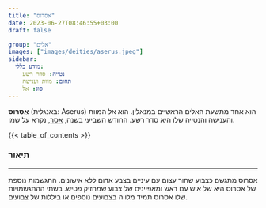 ```yaml
---
title: "אסרוס"
date: 2023-06-27T08:46:55+03:00
draft: false

group: "אלים"
images: ["images/deities/aserus.jpeg"]
sidebar:
  מידע כללי:
    נטייה: סדר רשע
    תחום: מוות וענישה
    סוג: אל
---
```


**אָסֵרוּס** (באנגלית: Aserus) הוא אחד מתשעת האלים הראשיים במנאלין. הוא אל המוות והענישה והנטייה שלו היא סדר רשע. החודש השביעי בשנה, [אסר](../../history/calender/aser), נקרא על שמו.

<!--more-->

{{< table_of_contents >}}

### תיאור

---

אסרוס מתגשם כצבוע שחור עצום עם עיניים בצבע אדום ללא אישונים. התגשמות נוספת של אסרוס היא של איש עם ראש ומאפיינים של צבוע שמחזיק פטיש.
בשתי ההתגשמויות שלו אסרוס תמיד מלווה בצבועים נוספים או ביללות של צבועים.

